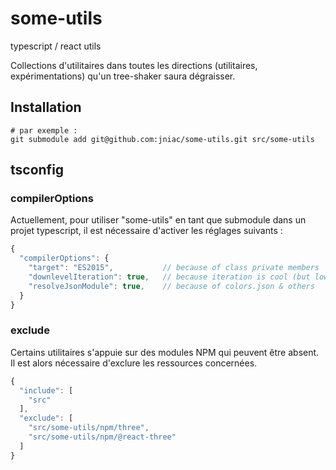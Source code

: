 # some-utils

typescript / react utils

Collections d'utilitaires dans toutes les directions (utilitaires, expérimentations) 
qu'un tree-shaker saura dégraisser.

## Installation
```
# par exemple :
git submodule add git@github.com:jniac/some-utils.git src/some-utils
```

## tsconfig

### compilerOptions
Actuellement, pour utiliser "some-utils" en tant que submodule dans un projet 
typescript, il est nécessaire d'activer les réglages suivants : 
```js
{
  "compilerOptions": {
    "target": "ES2015",           // because of class private members
    "downlevelIteration": true,   // because iteration is cool (but low perf?)
    "resolveJsonModule": true,    // because of colors.json & others
  }
}
```

### exclude
Certains utilitaires s'appuie sur des modules NPM qui peuvent être absent. 
Il est alors nécessaire d'exclure les ressources concernées.
```js
{
  "include": [
    "src"
  ],
  "exclude": [
    "src/some-utils/npm/three",
    "src/some-utils/npm/@react-three"
  ]
}
```